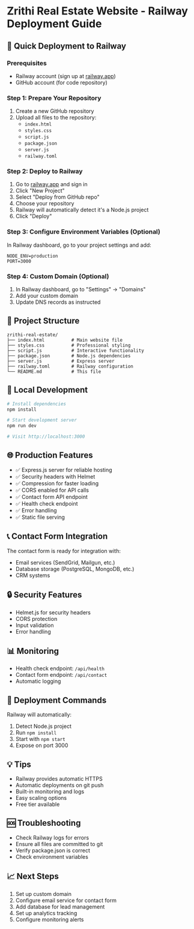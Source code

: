 # Zrithi Real Estate Website - Railway Deployment Guide

## 🚀 Quick Deployment to Railway

### Prerequisites
- Railway account (sign up at [railway.app](https://railway.app))
- GitHub account (for code repository)

### Step 1: Prepare Your Repository
1. Create a new GitHub repository
2. Upload all files to the repository:
   - `index.html`
   - `styles.css`
   - `script.js`
   - `package.json`
   - `server.js`
   - `railway.toml`

### Step 2: Deploy to Railway
1. Go to [railway.app](https://railway.app) and sign in
2. Click "New Project"
3. Select "Deploy from GitHub repo"
4. Choose your repository
5. Railway will automatically detect it's a Node.js project
6. Click "Deploy"

### Step 3: Configure Environment Variables (Optional)
In Railway dashboard, go to your project settings and add:
```
NODE_ENV=production
PORT=3000
```

### Step 4: Custom Domain (Optional)
1. In Railway dashboard, go to "Settings" → "Domains"
2. Add your custom domain
3. Update DNS records as instructed

## 📁 Project Structure
```
zrithi-real-estate/
├── index.html          # Main website file
├── styles.css          # Professional styling
├── script.js           # Interactive functionality
├── package.json        # Node.js dependencies
├── server.js           # Express server
├── railway.toml        # Railway configuration
└── README.md           # This file
```

## 🔧 Local Development
```bash
# Install dependencies
npm install

# Start development server
npm run dev

# Visit http://localhost:3000
```

## 🌐 Production Features
- ✅ Express.js server for reliable hosting
- ✅ Security headers with Helmet
- ✅ Compression for faster loading
- ✅ CORS enabled for API calls
- ✅ Contact form API endpoint
- ✅ Health check endpoint
- ✅ Error handling
- ✅ Static file serving

## 📞 Contact Form Integration
The contact form is ready for integration with:
- Email services (SendGrid, Mailgun, etc.)
- Database storage (PostgreSQL, MongoDB, etc.)
- CRM systems

## 🔒 Security Features
- Helmet.js for security headers
- CORS protection
- Input validation
- Error handling

## 📊 Monitoring
- Health check endpoint: `/api/health`
- Contact form endpoint: `/api/contact`
- Automatic logging

## 🚀 Deployment Commands
Railway will automatically:
1. Detect Node.js project
2. Run `npm install`
3. Start with `npm start`
4. Expose on port 3000

## 💡 Tips
- Railway provides automatic HTTPS
- Automatic deployments on git push
- Built-in monitoring and logs
- Easy scaling options
- Free tier available

## 🆘 Troubleshooting
- Check Railway logs for errors
- Ensure all files are committed to git
- Verify package.json is correct
- Check environment variables

## 📈 Next Steps
1. Set up custom domain
2. Configure email service for contact form
3. Add database for lead management
4. Set up analytics tracking
5. Configure monitoring alerts
